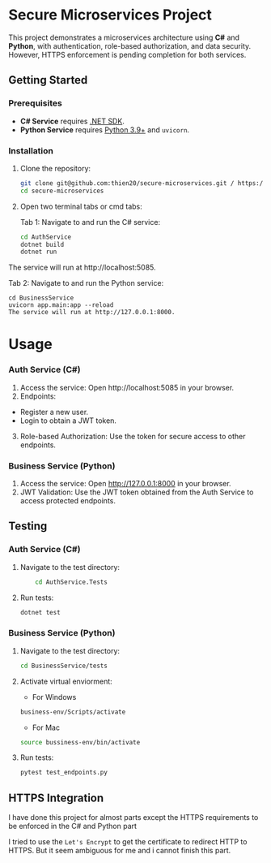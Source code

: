 # Secure Microservices Project

This project demonstrates a microservices architecture using **C#** and **Python**, with authentication, role-based authorization, and data security. However, HTTPS enforcement is pending completion for both services.

## Getting Started

### Prerequisites
- **C# Service** requires [.NET SDK](https://dotnet.microsoft.com/download).
- **Python Service** requires [Python 3.9+](https://www.python.org/downloads/) and `uvicorn`.

### Installation
1. Clone the repository:
   ```bash
   git clone git@github.com:thien20/secure-microservices.git / https://github.com/thien20/secure-microservices.git
   cd secure-microservices
2. Open two terminal tabs or cmd tabs:
    
    Tab 1: Navigate to and run the C# service:

    ```bash
    cd AuthService
    dotnet build
    dotnet run
    ```
The service will run at http://localhost:5085.

   Tab 2: Navigate to and run the Python service:

    cd BusinessService
    uvicorn app.main:app --reload
    The service will run at http://127.0.0.1:8000.
    
# Usage
### Auth Service (C#)
1. Access the service: Open http://localhost:5085 in your browser.
2. Endpoints:
- Register a new user.
- Login to obtain a JWT token.
3. Role-based Authorization: Use the token for secure access to other endpoints.

### Business Service (Python)
1. Access the service: Open http://127.0.0.1:8000 in your browser.
2. JWT Validation: Use the JWT token obtained from the Auth Service to access protected endpoints.

## Testing
### Auth Service (C#)
1. Navigate to the test directory:
    ```bash
        cd AuthService.Tests
    ```
2. Run tests:
    ```bash
    dotnet test 
    ```
### Business Service (Python)
1. Navigate to the test directory:
    ```bash
    cd BusinessService/tests
    ```
2. Activate virtual enviorment:
    
    - For Windows
    ```bash
    business-env/Scripts/activate
    ```
    - For Mac
    ```bash
    source bussiness-env/bin/activate
    ```
3. Run tests:
    ```bash
    pytest test_endpoints.py
    ```

## HTTPS Integration
I have done this project for almost parts except the HTTPS requirements to be enforced in the C# and Python part

I tried to use the `Let's Encrypt` to get the certificate to redirect HTTP to HTTPS. But it seem ambiguous for me and i cannot finish this part.

